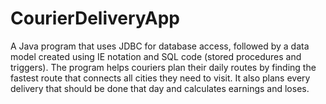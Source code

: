 # CourierDeliveryApp
A Java program that uses JDBC for database access, followed by a data model created using IE notation and SQL code (stored procedures and triggers). The program helps couriers plan their daily routes by finding the fastest route that connects all cities they need to visit. It also plans every delivery that should be done that day and calculates earnings and loses.
